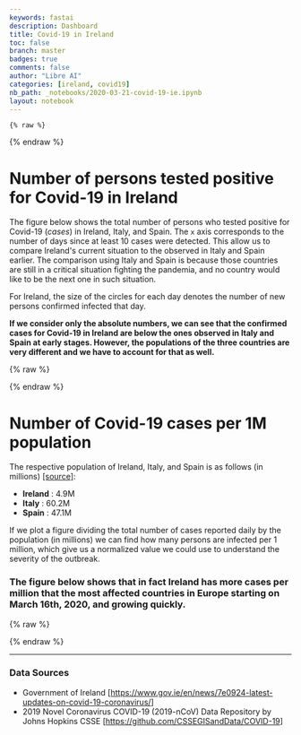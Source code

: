```yaml
---
keywords: fastai
description: Dashboard
title: Covid-19 in Ireland
toc: false
branch: master
badges: true
comments: false
author: "Libre AI"
categories: [ireland, covid19]
nb_path: _notebooks/2020-03-21-covid-19-ie.ipynb
layout: notebook
---
```


<!--
#################################################
### THIS FILE WAS AUTOGENERATED! DO NOT EDIT! ###
#################################################
# file to edit: _notebooks/2020-03-21-covid-19-ie.ipynb
-->

<div class="container" id="notebook-container">
        
    {% raw %}
    
<div class="cell border-box-sizing code_cell rendered">

</div>
    {% endraw %}

<div class="cell border-box-sizing text_cell rendered"><div class="inner_cell">
<div class="text_cell_render border-box-sizing rendered_html">
<h1 id="Number-of-persons-tested-positive-for-Covid-19-in-Ireland">Number of persons tested positive for Covid-19 in Ireland<a class="anchor-link" href="#Number-of-persons-tested-positive-for-Covid-19-in-Ireland"> </a></h1><p>The figure below shows the total number of persons who tested positive for Covid-19 (<em>cases</em>) in Ireland, Italy, and Spain. The <code>x</code> axis corresponds to the number of days since at least 10 cases were detected. This allow us to compare Ireland's current situation to the observed in Italy and Spain earlier. The comparison using Italy and Spain is because those countries are still in a critical situation fighting the pandemia, and no country would like to be the next one in such situation.</p>
<p>For Ireland, the size of the circles for each day denotes the number of new persons confirmed infected that day.</p>
<p><strong>If we consider only the absolute numbers, we can see that the confirmed cases for Covid-19 in Ireland are below the ones observed in Italy and Spain at early stages. However, the populations of the three countries are very different and we have to account for that as well.</strong></p>

</div>
</div>
</div>
    {% raw %}
    
<div class="cell border-box-sizing code_cell rendered">

<div class="output_wrapper">
<div class="output">

<div class="output_area">


<div class="output_html rendered_html output_subarea output_execute_result">

<div id="altair-viz-5943cfffd7c140a2bc62b72ab9834e74"></div>
<script type="text/javascript">
  (function(spec, embedOpt){
    const outputDiv = document.getElementById("altair-viz-5943cfffd7c140a2bc62b72ab9834e74");
    const paths = {
      "vega": "https://cdn.jsdelivr.net/npm//vega@5?noext",
      "vega-lib": "https://cdn.jsdelivr.net/npm//vega-lib?noext",
      "vega-lite": "https://cdn.jsdelivr.net/npm//vega-lite@4.0.2?noext",
      "vega-embed": "https://cdn.jsdelivr.net/npm//vega-embed@6?noext",
    };

    function loadScript(lib) {
      return new Promise(function(resolve, reject) {
        var s = document.createElement('script');
        s.src = paths[lib];
        s.async = true;
        s.onload = () => resolve(paths[lib]);
        s.onerror = () => reject(`Error loading script: ${paths[lib]}`);
        document.getElementsByTagName("head")[0].appendChild(s);
      });
    }

    function showError(err) {
      outputDiv.innerHTML = `<div class="error" style="color:red;">${err}</div>`;
      throw err;
    }

    function displayChart(vegaEmbed) {
      vegaEmbed(outputDiv, spec, embedOpt)
        .catch(err => showError(`Javascript Error: ${err.message}<br>This usually means there's a typo in your chart specification. See the javascript console for the full traceback.`));
    }

    if(typeof define === "function" && define.amd) {
      requirejs.config({paths});
      require(["vega-embed"], displayChart, err => showError(`Error loading script: ${err.message}`));
    } else if (typeof vegaEmbed === "function") {
      displayChart(vegaEmbed);
    } else {
      loadScript("vega")
        .then(() => loadScript("vega-lite"))
        .then(() => loadScript("vega-embed"))
        .catch(showError)
        .then(() => displayChart(vegaEmbed));
    }
  })({"config": {"view": {"continuousWidth": 400, "continuousHeight": 300}}, "layer": [{"data": {"name": "data-2987e1d9a2fd59c460ab6478846970fd"}, "mark": {"type": "line", "color": "blue", "opacity": 0.5, "point": true, "strokeDash": [4, 4], "strokeWidth": 3}, "encoding": {"color": {"type": "nominal", "field": "country", "scale": {"domain": ["Italy"], "range": ["blue"]}, "title": "Country"}, "tooltip": [{"type": "nominal", "field": "country"}, {"type": "temporal", "field": "date"}, {"type": "quantitative", "field": "confirmed_cases"}, {"type": "quantitative", "field": "new_cases"}, {"type": "quantitative", "field": "deaths"}], "x": {"type": "quantitative", "field": "days_since_10_cases"}, "y": {"type": "quantitative", "field": "confirmed_cases", "scale": {"type": "sqrt"}}}}, {"data": {"name": "data-1e47dafa713025491d85caa9f6a43809"}, "mark": {"type": "line", "color": "red", "opacity": 0.5, "point": true, "strokeDash": [4, 4], "strokeWidth": 3}, "encoding": {"color": {"type": "nominal", "field": "country", "scale": {"domain": ["Spain"], "range": ["red"]}, "title": ""}, "tooltip": [{"type": "nominal", "field": "country"}, {"type": "temporal", "field": "date"}, {"type": "quantitative", "field": "confirmed_cases"}, {"type": "quantitative", "field": "new_cases"}, {"type": "quantitative", "field": "deaths"}], "x": {"type": "quantitative", "field": "days_since_10_cases"}, "y": {"type": "quantitative", "field": "confirmed_cases", "scale": {"type": "sqrt"}}}}, {"data": {"name": "data-ed50ffc5c4b78ec5191e852842180de0"}, "mark": {"type": "circle", "color": "green", "opacity": 0.7}, "encoding": {"size": {"type": "quantitative", "field": "new_cases", "title": "Number of new cases in Ireland"}, "tooltip": [{"type": "nominal", "field": "country"}, {"type": "temporal", "field": "date"}, {"type": "quantitative", "field": "confirmed_cases"}, {"type": "quantitative", "field": "new_cases"}, {"type": "quantitative", "field": "deaths"}], "x": {"type": "quantitative", "field": "days_since_10_cases"}, "y": {"type": "quantitative", "field": "confirmed_cases", "scale": {"type": "sqrt"}}}}], "height": 600, "resolve": {"scale": {"color": "independent", "shape": "independent"}}, "width": 800, "$schema": "https://vega.github.io/schema/vega-lite/v4.0.2.json", "datasets": {"data-2987e1d9a2fd59c460ab6478846970fd": [{"country": "Italy", "date": "2020-01-22", "days_since_10_cases": 0, "confirmed_cases": 0, "confirmed_cases_per_million": 0.0, "new_cases": 0, "deaths": 0}, {"country": "Italy", "date": "2020-01-23", "days_since_10_cases": 0, "confirmed_cases": 0, "confirmed_cases_per_million": 0.0, "new_cases": 0, "deaths": 0}, {"country": "Italy", "date": "2020-01-24", "days_since_10_cases": 0, "confirmed_cases": 0, "confirmed_cases_per_million": 0.0, "new_cases": 0, "deaths": 0}, {"country": "Italy", "date": "2020-01-25", "days_since_10_cases": 0, "confirmed_cases": 0, "confirmed_cases_per_million": 0.0, "new_cases": 0, "deaths": 0}, {"country": "Italy", "date": "2020-01-26", "days_since_10_cases": 0, "confirmed_cases": 0, "confirmed_cases_per_million": 0.0, "new_cases": 0, "deaths": 0}, {"country": "Italy", "date": "2020-01-27", "days_since_10_cases": 0, "confirmed_cases": 0, "confirmed_cases_per_million": 0.0, "new_cases": 0, "deaths": 0}, {"country": "Italy", "date": "2020-01-28", "days_since_10_cases": 0, "confirmed_cases": 0, "confirmed_cases_per_million": 0.0, "new_cases": 0, "deaths": 0}, {"country": "Italy", "date": "2020-01-29", "days_since_10_cases": 0, "confirmed_cases": 0, "confirmed_cases_per_million": 0.0, "new_cases": 0, "deaths": 0}, {"country": "Italy", "date": "2020-01-30", "days_since_10_cases": 0, "confirmed_cases": 0, "confirmed_cases_per_million": 0.0, "new_cases": 0, "deaths": 0}, {"country": "Italy", "date": "2020-01-31", "days_since_10_cases": 0, "confirmed_cases": 2, "confirmed_cases_per_million": 0.0, "new_cases": 2, "deaths": 0}, {"country": "Italy", "date": "2020-02-01", "days_since_10_cases": 0, "confirmed_cases": 2, "confirmed_cases_per_million": 0.0, "new_cases": 0, "deaths": 0}, {"country": "Italy", "date": "2020-02-02", "days_since_10_cases": 0, "confirmed_cases": 2, "confirmed_cases_per_million": 0.0, "new_cases": 0, "deaths": 0}, {"country": "Italy", "date": "2020-02-03", "days_since_10_cases": 0, "confirmed_cases": 2, "confirmed_cases_per_million": 0.0, "new_cases": 0, "deaths": 0}, {"country": "Italy", "date": "2020-02-04", "days_since_10_cases": 0, "confirmed_cases": 2, "confirmed_cases_per_million": 0.0, "new_cases": 0, "deaths": 0}, {"country": "Italy", "date": "2020-02-05", "days_since_10_cases": 0, "confirmed_cases": 2, "confirmed_cases_per_million": 0.0, "new_cases": 0, "deaths": 0}, {"country": "Italy", "date": "2020-02-06", "days_since_10_cases": 0, "confirmed_cases": 2, "confirmed_cases_per_million": 0.0, "new_cases": 0, "deaths": 0}, {"country": "Italy", "date": "2020-02-07", "days_since_10_cases": 0, "confirmed_cases": 3, "confirmed_cases_per_million": 0.0, "new_cases": 1, "deaths": 0}, {"country": "Italy", "date": "2020-02-08", "days_since_10_cases": 0, "confirmed_cases": 3, "confirmed_cases_per_million": 0.0, "new_cases": 0, "deaths": 0}, {"country": "Italy", "date": "2020-02-09", "days_since_10_cases": 0, "confirmed_cases": 3, "confirmed_cases_per_million": 0.0, "new_cases": 0, "deaths": 0}, {"country": "Italy", "date": "2020-02-10", "days_since_10_cases": 0, "confirmed_cases": 3, "confirmed_cases_per_million": 0.0, "new_cases": 0, "deaths": 0}, {"country": "Italy", "date": "2020-02-11", "days_since_10_cases": 0, "confirmed_cases": 3, "confirmed_cases_per_million": 0.0, "new_cases": 0, "deaths": 0}, {"country": "Italy", "date": "2020-02-12", "days_since_10_cases": 0, "confirmed_cases": 3, "confirmed_cases_per_million": 0.0, "new_cases": 0, "deaths": 0}, {"country": "Italy", "date": "2020-02-13", "days_since_10_cases": 0, "confirmed_cases": 3, "confirmed_cases_per_million": 0.0, "new_cases": 0, "deaths": 0}, {"country": "Italy", "date": "2020-02-14", "days_since_10_cases": 0, "confirmed_cases": 3, "confirmed_cases_per_million": 0.0, "new_cases": 0, "deaths": 0}, {"country": "Italy", "date": "2020-02-15", "days_since_10_cases": 0, "confirmed_cases": 3, "confirmed_cases_per_million": 0.0, "new_cases": 0, "deaths": 0}, {"country": "Italy", "date": "2020-02-16", "days_since_10_cases": 0, "confirmed_cases": 3, "confirmed_cases_per_million": 0.0, "new_cases": 0, "deaths": 0}, {"country": "Italy", "date": "2020-02-17", "days_since_10_cases": 0, "confirmed_cases": 3, "confirmed_cases_per_million": 0.0, "new_cases": 0, "deaths": 0}, {"country": "Italy", "date": "2020-02-18", "days_since_10_cases": 0, "confirmed_cases": 3, "confirmed_cases_per_million": 0.0, "new_cases": 0, "deaths": 0}, {"country": "Italy", "date": "2020-02-19", "days_since_10_cases": 0, "confirmed_cases": 3, "confirmed_cases_per_million": 0.0, "new_cases": 0, "deaths": 0}, {"country": "Italy", "date": "2020-02-20", "days_since_10_cases": 0, "confirmed_cases": 3, "confirmed_cases_per_million": 0.0, "new_cases": 0, "deaths": 0}, {"country": "Italy", "date": "2020-02-21", "days_since_10_cases": 1, "confirmed_cases": 20, "confirmed_cases_per_million": 0.0, "new_cases": 17, "deaths": 1}, {"country": "Italy", "date": "2020-02-22", "days_since_10_cases": 2, "confirmed_cases": 62, "confirmed_cases_per_million": 1.0, "new_cases": 42, "deaths": 2}, {"country": "Italy", "date": "2020-02-23", "days_since_10_cases": 3, "confirmed_cases": 155, "confirmed_cases_per_million": 3.0, "new_cases": 93, "deaths": 3}, {"country": "Italy", "date": "2020-02-24", "days_since_10_cases": 4, "confirmed_cases": 229, "confirmed_cases_per_million": 4.0, "new_cases": 74, "deaths": 7}, {"country": "Italy", "date": "2020-02-25", "days_since_10_cases": 5, "confirmed_cases": 322, "confirmed_cases_per_million": 5.0, "new_cases": 93, "deaths": 10}, {"country": "Italy", "date": "2020-02-26", "days_since_10_cases": 6, "confirmed_cases": 453, "confirmed_cases_per_million": 8.0, "new_cases": 131, "deaths": 12}, {"country": "Italy", "date": "2020-02-27", "days_since_10_cases": 7, "confirmed_cases": 655, "confirmed_cases_per_million": 11.0, "new_cases": 202, "deaths": 17}, {"country": "Italy", "date": "2020-02-28", "days_since_10_cases": 8, "confirmed_cases": 888, "confirmed_cases_per_million": 15.0, "new_cases": 233, "deaths": 21}, {"country": "Italy", "date": "2020-02-29", "days_since_10_cases": 9, "confirmed_cases": 1128, "confirmed_cases_per_million": 19.0, "new_cases": 240, "deaths": 29}, {"country": "Italy", "date": "2020-03-01", "days_since_10_cases": 10, "confirmed_cases": 1694, "confirmed_cases_per_million": 28.0, "new_cases": 566, "deaths": 34}, {"country": "Italy", "date": "2020-03-02", "days_since_10_cases": 11, "confirmed_cases": 2036, "confirmed_cases_per_million": 34.0, "new_cases": 342, "deaths": 52}, {"country": "Italy", "date": "2020-03-03", "days_since_10_cases": 12, "confirmed_cases": 2502, "confirmed_cases_per_million": 42.0, "new_cases": 466, "deaths": 79}, {"country": "Italy", "date": "2020-03-04", "days_since_10_cases": 13, "confirmed_cases": 3089, "confirmed_cases_per_million": 51.0, "new_cases": 587, "deaths": 107}, {"country": "Italy", "date": "2020-03-05", "days_since_10_cases": 14, "confirmed_cases": 3858, "confirmed_cases_per_million": 64.0, "new_cases": 769, "deaths": 148}, {"country": "Italy", "date": "2020-03-06", "days_since_10_cases": 15, "confirmed_cases": 4636, "confirmed_cases_per_million": 77.0, "new_cases": 778, "deaths": 197}, {"country": "Italy", "date": "2020-03-07", "days_since_10_cases": 16, "confirmed_cases": 5883, "confirmed_cases_per_million": 98.0, "new_cases": 1247, "deaths": 233}, {"country": "Italy", "date": "2020-03-08", "days_since_10_cases": 17, "confirmed_cases": 7375, "confirmed_cases_per_million": 123.0, "new_cases": 1492, "deaths": 366}, {"country": "Italy", "date": "2020-03-09", "days_since_10_cases": 18, "confirmed_cases": 9172, "confirmed_cases_per_million": 152.0, "new_cases": 1797, "deaths": 463}, {"country": "Italy", "date": "2020-03-10", "days_since_10_cases": 19, "confirmed_cases": 10149, "confirmed_cases_per_million": 169.0, "new_cases": 977, "deaths": 631}, {"country": "Italy", "date": "2020-03-11", "days_since_10_cases": 20, "confirmed_cases": 12462, "confirmed_cases_per_million": 207.0, "new_cases": 2313, "deaths": 827}, {"country": "Italy", "date": "2020-03-12", "days_since_10_cases": 21, "confirmed_cases": 12462, "confirmed_cases_per_million": 207.0, "new_cases": 0, "deaths": 827}, {"country": "Italy", "date": "2020-03-13", "days_since_10_cases": 22, "confirmed_cases": 17660, "confirmed_cases_per_million": 293.0, "new_cases": 5198, "deaths": 1266}, {"country": "Italy", "date": "2020-03-14", "days_since_10_cases": 23, "confirmed_cases": 21157, "confirmed_cases_per_million": 351.0, "new_cases": 3497, "deaths": 1441}, {"country": "Italy", "date": "2020-03-15", "days_since_10_cases": 24, "confirmed_cases": 24747, "confirmed_cases_per_million": 411.0, "new_cases": 3590, "deaths": 1809}, {"country": "Italy", "date": "2020-03-16", "days_since_10_cases": 25, "confirmed_cases": 27980, "confirmed_cases_per_million": 465.0, "new_cases": 3233, "deaths": 2158}, {"country": "Italy", "date": "2020-03-17", "days_since_10_cases": 26, "confirmed_cases": 31506, "confirmed_cases_per_million": 523.0, "new_cases": 3526, "deaths": 2503}, {"country": "Italy", "date": "2020-03-18", "days_since_10_cases": 27, "confirmed_cases": 35713, "confirmed_cases_per_million": 593.0, "new_cases": 4207, "deaths": 2978}, {"country": "Italy", "date": "2020-03-19", "days_since_10_cases": 28, "confirmed_cases": 41035, "confirmed_cases_per_million": 682.0, "new_cases": 5322, "deaths": 3405}, {"country": "Italy", "date": "2020-03-20", "days_since_10_cases": 29, "confirmed_cases": 47021, "confirmed_cases_per_million": 781.0, "new_cases": 5986, "deaths": 4032}, {"country": "Italy", "date": "2020-03-21", "days_since_10_cases": 30, "confirmed_cases": 53578, "confirmed_cases_per_million": 890.0, "new_cases": 6557, "deaths": 4825}], "data-1e47dafa713025491d85caa9f6a43809": [{"country": "Spain", "date": "2020-01-22", "days_since_10_cases": 0, "confirmed_cases": 0, "confirmed_cases_per_million": 0.0, "new_cases": 0, "deaths": 0}, {"country": "Spain", "date": "2020-01-23", "days_since_10_cases": 0, "confirmed_cases": 0, "confirmed_cases_per_million": 0.0, "new_cases": 0, "deaths": 0}, {"country": "Spain", "date": "2020-01-24", "days_since_10_cases": 0, "confirmed_cases": 0, "confirmed_cases_per_million": 0.0, "new_cases": 0, "deaths": 0}, {"country": "Spain", "date": "2020-01-25", "days_since_10_cases": 0, "confirmed_cases": 0, "confirmed_cases_per_million": 0.0, "new_cases": 0, "deaths": 0}, {"country": "Spain", "date": "2020-01-26", "days_since_10_cases": 0, "confirmed_cases": 0, "confirmed_cases_per_million": 0.0, "new_cases": 0, "deaths": 0}, {"country": "Spain", "date": "2020-01-27", "days_since_10_cases": 0, "confirmed_cases": 0, "confirmed_cases_per_million": 0.0, "new_cases": 0, "deaths": 0}, {"country": "Spain", "date": "2020-01-28", "days_since_10_cases": 0, "confirmed_cases": 0, "confirmed_cases_per_million": 0.0, "new_cases": 0, "deaths": 0}, {"country": "Spain", "date": "2020-01-29", "days_since_10_cases": 0, "confirmed_cases": 0, "confirmed_cases_per_million": 0.0, "new_cases": 0, "deaths": 0}, {"country": "Spain", "date": "2020-01-30", "days_since_10_cases": 0, "confirmed_cases": 0, "confirmed_cases_per_million": 0.0, "new_cases": 0, "deaths": 0}, {"country": "Spain", "date": "2020-01-31", "days_since_10_cases": 0, "confirmed_cases": 0, "confirmed_cases_per_million": 0.0, "new_cases": 0, "deaths": 0}, {"country": "Spain", "date": "2020-02-01", "days_since_10_cases": 0, "confirmed_cases": 1, "confirmed_cases_per_million": 0.0, "new_cases": 1, "deaths": 0}, {"country": "Spain", "date": "2020-02-02", "days_since_10_cases": 0, "confirmed_cases": 1, "confirmed_cases_per_million": 0.0, "new_cases": 0, "deaths": 0}, {"country": "Spain", "date": "2020-02-03", "days_since_10_cases": 0, "confirmed_cases": 1, "confirmed_cases_per_million": 0.0, "new_cases": 0, "deaths": 0}, {"country": "Spain", "date": "2020-02-04", "days_since_10_cases": 0, "confirmed_cases": 1, "confirmed_cases_per_million": 0.0, "new_cases": 0, "deaths": 0}, {"country": "Spain", "date": "2020-02-05", "days_since_10_cases": 0, "confirmed_cases": 1, "confirmed_cases_per_million": 0.0, "new_cases": 0, "deaths": 0}, {"country": "Spain", "date": "2020-02-06", "days_since_10_cases": 0, "confirmed_cases": 1, "confirmed_cases_per_million": 0.0, "new_cases": 0, "deaths": 0}, {"country": "Spain", "date": "2020-02-07", "days_since_10_cases": 0, "confirmed_cases": 1, "confirmed_cases_per_million": 0.0, "new_cases": 0, "deaths": 0}, {"country": "Spain", "date": "2020-02-08", "days_since_10_cases": 0, "confirmed_cases": 1, "confirmed_cases_per_million": 0.0, "new_cases": 0, "deaths": 0}, {"country": "Spain", "date": "2020-02-09", "days_since_10_cases": 0, "confirmed_cases": 2, "confirmed_cases_per_million": 0.0, "new_cases": 1, "deaths": 0}, {"country": "Spain", "date": "2020-02-10", "days_since_10_cases": 0, "confirmed_cases": 2, "confirmed_cases_per_million": 0.0, "new_cases": 0, "deaths": 0}, {"country": "Spain", "date": "2020-02-11", "days_since_10_cases": 0, "confirmed_cases": 2, "confirmed_cases_per_million": 0.0, "new_cases": 0, "deaths": 0}, {"country": "Spain", "date": "2020-02-12", "days_since_10_cases": 0, "confirmed_cases": 2, "confirmed_cases_per_million": 0.0, "new_cases": 0, "deaths": 0}, {"country": "Spain", "date": "2020-02-13", "days_since_10_cases": 0, "confirmed_cases": 2, "confirmed_cases_per_million": 0.0, "new_cases": 0, "deaths": 0}, {"country": "Spain", "date": "2020-02-14", "days_since_10_cases": 0, "confirmed_cases": 2, "confirmed_cases_per_million": 0.0, "new_cases": 0, "deaths": 0}, {"country": "Spain", "date": "2020-02-15", "days_since_10_cases": 0, "confirmed_cases": 2, "confirmed_cases_per_million": 0.0, "new_cases": 0, "deaths": 0}, {"country": "Spain", "date": "2020-02-16", "days_since_10_cases": 0, "confirmed_cases": 2, "confirmed_cases_per_million": 0.0, "new_cases": 0, "deaths": 0}, {"country": "Spain", "date": "2020-02-17", "days_since_10_cases": 0, "confirmed_cases": 2, "confirmed_cases_per_million": 0.0, "new_cases": 0, "deaths": 0}, {"country": "Spain", "date": "2020-02-18", "days_since_10_cases": 0, "confirmed_cases": 2, "confirmed_cases_per_million": 0.0, "new_cases": 0, "deaths": 0}, {"country": "Spain", "date": "2020-02-19", "days_since_10_cases": 0, "confirmed_cases": 2, "confirmed_cases_per_million": 0.0, "new_cases": 0, "deaths": 0}, {"country": "Spain", "date": "2020-02-20", "days_since_10_cases": 0, "confirmed_cases": 2, "confirmed_cases_per_million": 0.0, "new_cases": 0, "deaths": 0}, {"country": "Spain", "date": "2020-02-21", "days_since_10_cases": 0, "confirmed_cases": 2, "confirmed_cases_per_million": 0.0, "new_cases": 0, "deaths": 0}, {"country": "Spain", "date": "2020-02-22", "days_since_10_cases": 0, "confirmed_cases": 2, "confirmed_cases_per_million": 0.0, "new_cases": 0, "deaths": 0}, {"country": "Spain", "date": "2020-02-23", "days_since_10_cases": 0, "confirmed_cases": 2, "confirmed_cases_per_million": 0.0, "new_cases": 0, "deaths": 0}, {"country": "Spain", "date": "2020-02-24", "days_since_10_cases": 0, "confirmed_cases": 2, "confirmed_cases_per_million": 0.0, "new_cases": 0, "deaths": 0}, {"country": "Spain", "date": "2020-02-25", "days_since_10_cases": 0, "confirmed_cases": 6, "confirmed_cases_per_million": 0.0, "new_cases": 4, "deaths": 0}, {"country": "Spain", "date": "2020-02-26", "days_since_10_cases": 1, "confirmed_cases": 13, "confirmed_cases_per_million": 0.0, "new_cases": 7, "deaths": 0}, {"country": "Spain", "date": "2020-02-27", "days_since_10_cases": 2, "confirmed_cases": 15, "confirmed_cases_per_million": 0.0, "new_cases": 2, "deaths": 0}, {"country": "Spain", "date": "2020-02-28", "days_since_10_cases": 3, "confirmed_cases": 32, "confirmed_cases_per_million": 1.0, "new_cases": 17, "deaths": 0}, {"country": "Spain", "date": "2020-02-29", "days_since_10_cases": 4, "confirmed_cases": 45, "confirmed_cases_per_million": 1.0, "new_cases": 13, "deaths": 0}, {"country": "Spain", "date": "2020-03-01", "days_since_10_cases": 5, "confirmed_cases": 84, "confirmed_cases_per_million": 2.0, "new_cases": 39, "deaths": 0}, {"country": "Spain", "date": "2020-03-02", "days_since_10_cases": 6, "confirmed_cases": 120, "confirmed_cases_per_million": 3.0, "new_cases": 36, "deaths": 0}, {"country": "Spain", "date": "2020-03-03", "days_since_10_cases": 7, "confirmed_cases": 165, "confirmed_cases_per_million": 4.0, "new_cases": 45, "deaths": 1}, {"country": "Spain", "date": "2020-03-04", "days_since_10_cases": 8, "confirmed_cases": 222, "confirmed_cases_per_million": 5.0, "new_cases": 57, "deaths": 2}, {"country": "Spain", "date": "2020-03-05", "days_since_10_cases": 9, "confirmed_cases": 259, "confirmed_cases_per_million": 5.0, "new_cases": 37, "deaths": 3}, {"country": "Spain", "date": "2020-03-06", "days_since_10_cases": 10, "confirmed_cases": 400, "confirmed_cases_per_million": 8.0, "new_cases": 141, "deaths": 5}, {"country": "Spain", "date": "2020-03-07", "days_since_10_cases": 11, "confirmed_cases": 500, "confirmed_cases_per_million": 11.0, "new_cases": 100, "deaths": 10}, {"country": "Spain", "date": "2020-03-08", "days_since_10_cases": 12, "confirmed_cases": 673, "confirmed_cases_per_million": 14.0, "new_cases": 173, "deaths": 17}, {"country": "Spain", "date": "2020-03-09", "days_since_10_cases": 13, "confirmed_cases": 1073, "confirmed_cases_per_million": 23.0, "new_cases": 400, "deaths": 28}, {"country": "Spain", "date": "2020-03-10", "days_since_10_cases": 14, "confirmed_cases": 1695, "confirmed_cases_per_million": 36.0, "new_cases": 622, "deaths": 35}, {"country": "Spain", "date": "2020-03-11", "days_since_10_cases": 15, "confirmed_cases": 2277, "confirmed_cases_per_million": 48.0, "new_cases": 582, "deaths": 54}, {"country": "Spain", "date": "2020-03-12", "days_since_10_cases": 16, "confirmed_cases": 2277, "confirmed_cases_per_million": 48.0, "new_cases": 0, "deaths": 55}, {"country": "Spain", "date": "2020-03-13", "days_since_10_cases": 17, "confirmed_cases": 5232, "confirmed_cases_per_million": 111.0, "new_cases": 2955, "deaths": 133}, {"country": "Spain", "date": "2020-03-14", "days_since_10_cases": 18, "confirmed_cases": 6391, "confirmed_cases_per_million": 136.0, "new_cases": 1159, "deaths": 195}, {"country": "Spain", "date": "2020-03-15", "days_since_10_cases": 19, "confirmed_cases": 7798, "confirmed_cases_per_million": 166.0, "new_cases": 1407, "deaths": 289}, {"country": "Spain", "date": "2020-03-16", "days_since_10_cases": 20, "confirmed_cases": 9942, "confirmed_cases_per_million": 211.0, "new_cases": 2144, "deaths": 342}, {"country": "Spain", "date": "2020-03-17", "days_since_10_cases": 21, "confirmed_cases": 11748, "confirmed_cases_per_million": 249.0, "new_cases": 1806, "deaths": 533}, {"country": "Spain", "date": "2020-03-18", "days_since_10_cases": 22, "confirmed_cases": 13910, "confirmed_cases_per_million": 295.0, "new_cases": 2162, "deaths": 623}, {"country": "Spain", "date": "2020-03-19", "days_since_10_cases": 23, "confirmed_cases": 17963, "confirmed_cases_per_million": 381.0, "new_cases": 4053, "deaths": 830}, {"country": "Spain", "date": "2020-03-20", "days_since_10_cases": 24, "confirmed_cases": 20410, "confirmed_cases_per_million": 433.0, "new_cases": 2447, "deaths": 1043}, {"country": "Spain", "date": "2020-03-21", "days_since_10_cases": 25, "confirmed_cases": 25374, "confirmed_cases_per_million": 539.0, "new_cases": 4964, "deaths": 1375}], "data-ed50ffc5c4b78ec5191e852842180de0": [{"country": "Ireland", "date": "2020-03-01", "days_since_10_cases": 0, "confirmed_cases": 1, "confirmed_cases_per_million": 0.0, "new_cases": 0, "deaths": 0}, {"country": "Ireland", "date": "2020-03-02", "days_since_10_cases": 0, "confirmed_cases": 1, "confirmed_cases_per_million": 0.0, "new_cases": 0, "deaths": 0}, {"country": "Ireland", "date": "2020-03-03", "days_since_10_cases": 0, "confirmed_cases": 2, "confirmed_cases_per_million": 0.0, "new_cases": 1, "deaths": 0}, {"country": "Ireland", "date": "2020-03-04", "days_since_10_cases": 0, "confirmed_cases": 6, "confirmed_cases_per_million": 1.0, "new_cases": 4, "deaths": 0}, {"country": "Ireland", "date": "2020-03-05", "days_since_10_cases": 1, "confirmed_cases": 13, "confirmed_cases_per_million": 3.0, "new_cases": 7, "deaths": 0}, {"country": "Ireland", "date": "2020-03-06", "days_since_10_cases": 2, "confirmed_cases": 18, "confirmed_cases_per_million": 4.0, "new_cases": 5, "deaths": 0}, {"country": "Ireland", "date": "2020-03-07", "days_since_10_cases": 3, "confirmed_cases": 19, "confirmed_cases_per_million": 4.0, "new_cases": 1, "deaths": 0}, {"country": "Ireland", "date": "2020-03-08", "days_since_10_cases": 4, "confirmed_cases": 21, "confirmed_cases_per_million": 4.0, "new_cases": 2, "deaths": 0}, {"country": "Ireland", "date": "2020-03-09", "days_since_10_cases": 5, "confirmed_cases": 24, "confirmed_cases_per_million": 5.0, "new_cases": 3, "deaths": 0}, {"country": "Ireland", "date": "2020-03-10", "days_since_10_cases": 6, "confirmed_cases": 34, "confirmed_cases_per_million": 7.0, "new_cases": 10, "deaths": 0}, {"country": "Ireland", "date": "2020-03-11", "days_since_10_cases": 7, "confirmed_cases": 43, "confirmed_cases_per_million": 9.0, "new_cases": 9, "deaths": 1}, {"country": "Ireland", "date": "2020-03-12", "days_since_10_cases": 8, "confirmed_cases": 70, "confirmed_cases_per_million": 14.0, "new_cases": 27, "deaths": 1}, {"country": "Ireland", "date": "2020-03-13", "days_since_10_cases": 9, "confirmed_cases": 90, "confirmed_cases_per_million": 18.0, "new_cases": 20, "deaths": 1}, {"country": "Ireland", "date": "2020-03-14", "days_since_10_cases": 10, "confirmed_cases": 129, "confirmed_cases_per_million": 26.0, "new_cases": 39, "deaths": 2}, {"country": "Ireland", "date": "2020-03-15", "days_since_10_cases": 11, "confirmed_cases": 169, "confirmed_cases_per_million": 34.0, "new_cases": 40, "deaths": 2}, {"country": "Ireland", "date": "2020-03-16", "days_since_10_cases": 12, "confirmed_cases": 223, "confirmed_cases_per_million": 46.0, "new_cases": 54, "deaths": 2}, {"country": "Ireland", "date": "2020-03-17", "days_since_10_cases": 13, "confirmed_cases": 292, "confirmed_cases_per_million": 60.0, "new_cases": 69, "deaths": 2}, {"country": "Ireland", "date": "2020-03-18", "days_since_10_cases": 14, "confirmed_cases": 366, "confirmed_cases_per_million": 75.0, "new_cases": 74, "deaths": 2}, {"country": "Ireland", "date": "2020-03-19", "days_since_10_cases": 15, "confirmed_cases": 557, "confirmed_cases_per_million": 114.0, "new_cases": 191, "deaths": 3}, {"country": "Ireland", "date": "2020-03-20", "days_since_10_cases": 16, "confirmed_cases": 683, "confirmed_cases_per_million": 139.0, "new_cases": 126, "deaths": 3}, {"country": "Ireland", "date": "2020-03-21", "days_since_10_cases": 17, "confirmed_cases": 785, "confirmed_cases_per_million": 160.0, "new_cases": 102, "deaths": 3}, {"country": "Ireland", "date": "2020-03-22", "days_since_10_cases": 18, "confirmed_cases": 906, "confirmed_cases_per_million": 185.0, "new_cases": 121, "deaths": 4}]}}, {"mode": "vega-lite"});
</script>
</div>

</div>

</div>
</div>

</div>
    {% endraw %}

<div class="cell border-box-sizing text_cell rendered"><div class="inner_cell">
<div class="text_cell_render border-box-sizing rendered_html">
<h1 id="Number-of-Covid-19-cases-per-1M-population">Number of Covid-19 cases per 1M population<a class="anchor-link" href="#Number-of-Covid-19-cases-per-1M-population"> </a></h1><p>The respective population of Ireland, Italy, and Spain is as follows (in millions) <a href="https://en.wikipedia.org/wiki/List_of_countries_and_dependencies_by_population">[source]</a>:</p>
<ul>
<li><strong>Ireland</strong> : 4.9M</li>
<li><strong>Italy</strong> : 60.2M</li>
<li><strong>Spain</strong> : 47.1M</li>
</ul>
<p>If we plot a figure dividing the total number of cases reported daily by the population (in millions) we can find how many persons are infected per 1 million, which give us a normalized value we could use to understand the severity of the outbreak.</p>
<h3 id="The-figure-below-shows-that-in-fact-Ireland-has-more-cases-per-million-that-the-most-affected-countries-in-Europe-starting-on-March-16th,-2020,-and-growing-quickly.">The figure below shows that in fact Ireland has more cases per million that the most affected countries in Europe starting on March 16th, 2020, and growing quickly.<a class="anchor-link" href="#The-figure-below-shows-that-in-fact-Ireland-has-more-cases-per-million-that-the-most-affected-countries-in-Europe-starting-on-March-16th,-2020,-and-growing-quickly."> </a></h3>
</div>
</div>
</div>
    {% raw %}
    
<div class="cell border-box-sizing code_cell rendered">

<div class="output_wrapper">
<div class="output">

<div class="output_area">


<div class="output_html rendered_html output_subarea output_execute_result">

<div id="altair-viz-3a9f6a9acc8d47b38fd5f1a75ff7d780"></div>
<script type="text/javascript">
  (function(spec, embedOpt){
    const outputDiv = document.getElementById("altair-viz-3a9f6a9acc8d47b38fd5f1a75ff7d780");
    const paths = {
      "vega": "https://cdn.jsdelivr.net/npm//vega@5?noext",
      "vega-lib": "https://cdn.jsdelivr.net/npm//vega-lib?noext",
      "vega-lite": "https://cdn.jsdelivr.net/npm//vega-lite@4.0.2?noext",
      "vega-embed": "https://cdn.jsdelivr.net/npm//vega-embed@6?noext",
    };

    function loadScript(lib) {
      return new Promise(function(resolve, reject) {
        var s = document.createElement('script');
        s.src = paths[lib];
        s.async = true;
        s.onload = () => resolve(paths[lib]);
        s.onerror = () => reject(`Error loading script: ${paths[lib]}`);
        document.getElementsByTagName("head")[0].appendChild(s);
      });
    }

    function showError(err) {
      outputDiv.innerHTML = `<div class="error" style="color:red;">${err}</div>`;
      throw err;
    }

    function displayChart(vegaEmbed) {
      vegaEmbed(outputDiv, spec, embedOpt)
        .catch(err => showError(`Javascript Error: ${err.message}<br>This usually means there's a typo in your chart specification. See the javascript console for the full traceback.`));
    }

    if(typeof define === "function" && define.amd) {
      requirejs.config({paths});
      require(["vega-embed"], displayChart, err => showError(`Error loading script: ${err.message}`));
    } else if (typeof vegaEmbed === "function") {
      displayChart(vegaEmbed);
    } else {
      loadScript("vega")
        .then(() => loadScript("vega-lite"))
        .then(() => loadScript("vega-embed"))
        .catch(showError)
        .then(() => displayChart(vegaEmbed));
    }
  })({"config": {"view": {"continuousWidth": 400, "continuousHeight": 300}}, "layer": [{"data": {"name": "data-ed50ffc5c4b78ec5191e852842180de0"}, "mark": {"type": "circle", "color": "green", "opacity": 0.7}, "encoding": {"size": {"type": "quantitative", "field": "new_cases", "title": "Number of new cases in Ireland"}, "tooltip": [{"type": "nominal", "field": "country"}, {"type": "temporal", "field": "date"}, {"type": "quantitative", "field": "confirmed_cases"}, {"type": "quantitative", "field": "confirmed_cases_per_million"}, {"type": "quantitative", "field": "new_cases"}, {"type": "quantitative", "field": "deaths"}], "x": {"type": "quantitative", "field": "days_since_10_cases"}, "y": {"type": "quantitative", "field": "confirmed_cases_per_million", "scale": {"type": "sqrt"}}}}, {"data": {"name": "data-2987e1d9a2fd59c460ab6478846970fd"}, "mark": {"type": "line", "color": "blue", "opacity": 0.5, "point": true, "strokeDash": [4, 4], "strokeWidth": 3}, "encoding": {"color": {"type": "nominal", "field": "country", "scale": {"domain": ["Italy"], "range": ["blue"]}, "title": "Country"}, "tooltip": [{"type": "nominal", "field": "country"}, {"type": "temporal", "field": "date"}, {"type": "quantitative", "field": "confirmed_cases"}, {"type": "quantitative", "field": "confirmed_cases_per_million"}, {"type": "quantitative", "field": "new_cases"}, {"type": "quantitative", "field": "deaths"}], "x": {"type": "quantitative", "field": "days_since_10_cases"}, "y": {"type": "quantitative", "field": "confirmed_cases_per_million", "scale": {"type": "sqrt"}}}}, {"data": {"name": "data-1e47dafa713025491d85caa9f6a43809"}, "mark": {"type": "line", "color": "red", "opacity": 0.5, "point": true, "strokeDash": [4, 4], "strokeWidth": 3}, "encoding": {"color": {"type": "nominal", "field": "country", "scale": {"domain": ["Spain"], "range": ["red"]}, "title": ""}, "tooltip": [{"type": "nominal", "field": "country"}, {"type": "temporal", "field": "date"}, {"type": "quantitative", "field": "confirmed_cases"}, {"type": "quantitative", "field": "confirmed_cases_per_million"}, {"type": "quantitative", "field": "new_cases"}, {"type": "quantitative", "field": "deaths"}], "x": {"type": "quantitative", "field": "days_since_10_cases"}, "y": {"type": "quantitative", "field": "confirmed_cases_per_million", "scale": {"type": "sqrt"}}}}], "height": 600, "resolve": {"scale": {"color": "independent", "shape": "independent"}}, "width": 800, "$schema": "https://vega.github.io/schema/vega-lite/v4.0.2.json", "datasets": {"data-ed50ffc5c4b78ec5191e852842180de0": [{"country": "Ireland", "date": "2020-03-01", "days_since_10_cases": 0, "confirmed_cases": 1, "confirmed_cases_per_million": 0.0, "new_cases": 0, "deaths": 0}, {"country": "Ireland", "date": "2020-03-02", "days_since_10_cases": 0, "confirmed_cases": 1, "confirmed_cases_per_million": 0.0, "new_cases": 0, "deaths": 0}, {"country": "Ireland", "date": "2020-03-03", "days_since_10_cases": 0, "confirmed_cases": 2, "confirmed_cases_per_million": 0.0, "new_cases": 1, "deaths": 0}, {"country": "Ireland", "date": "2020-03-04", "days_since_10_cases": 0, "confirmed_cases": 6, "confirmed_cases_per_million": 1.0, "new_cases": 4, "deaths": 0}, {"country": "Ireland", "date": "2020-03-05", "days_since_10_cases": 1, "confirmed_cases": 13, "confirmed_cases_per_million": 3.0, "new_cases": 7, "deaths": 0}, {"country": "Ireland", "date": "2020-03-06", "days_since_10_cases": 2, "confirmed_cases": 18, "confirmed_cases_per_million": 4.0, "new_cases": 5, "deaths": 0}, {"country": "Ireland", "date": "2020-03-07", "days_since_10_cases": 3, "confirmed_cases": 19, "confirmed_cases_per_million": 4.0, "new_cases": 1, "deaths": 0}, {"country": "Ireland", "date": "2020-03-08", "days_since_10_cases": 4, "confirmed_cases": 21, "confirmed_cases_per_million": 4.0, "new_cases": 2, "deaths": 0}, {"country": "Ireland", "date": "2020-03-09", "days_since_10_cases": 5, "confirmed_cases": 24, "confirmed_cases_per_million": 5.0, "new_cases": 3, "deaths": 0}, {"country": "Ireland", "date": "2020-03-10", "days_since_10_cases": 6, "confirmed_cases": 34, "confirmed_cases_per_million": 7.0, "new_cases": 10, "deaths": 0}, {"country": "Ireland", "date": "2020-03-11", "days_since_10_cases": 7, "confirmed_cases": 43, "confirmed_cases_per_million": 9.0, "new_cases": 9, "deaths": 1}, {"country": "Ireland", "date": "2020-03-12", "days_since_10_cases": 8, "confirmed_cases": 70, "confirmed_cases_per_million": 14.0, "new_cases": 27, "deaths": 1}, {"country": "Ireland", "date": "2020-03-13", "days_since_10_cases": 9, "confirmed_cases": 90, "confirmed_cases_per_million": 18.0, "new_cases": 20, "deaths": 1}, {"country": "Ireland", "date": "2020-03-14", "days_since_10_cases": 10, "confirmed_cases": 129, "confirmed_cases_per_million": 26.0, "new_cases": 39, "deaths": 2}, {"country": "Ireland", "date": "2020-03-15", "days_since_10_cases": 11, "confirmed_cases": 169, "confirmed_cases_per_million": 34.0, "new_cases": 40, "deaths": 2}, {"country": "Ireland", "date": "2020-03-16", "days_since_10_cases": 12, "confirmed_cases": 223, "confirmed_cases_per_million": 46.0, "new_cases": 54, "deaths": 2}, {"country": "Ireland", "date": "2020-03-17", "days_since_10_cases": 13, "confirmed_cases": 292, "confirmed_cases_per_million": 60.0, "new_cases": 69, "deaths": 2}, {"country": "Ireland", "date": "2020-03-18", "days_since_10_cases": 14, "confirmed_cases": 366, "confirmed_cases_per_million": 75.0, "new_cases": 74, "deaths": 2}, {"country": "Ireland", "date": "2020-03-19", "days_since_10_cases": 15, "confirmed_cases": 557, "confirmed_cases_per_million": 114.0, "new_cases": 191, "deaths": 3}, {"country": "Ireland", "date": "2020-03-20", "days_since_10_cases": 16, "confirmed_cases": 683, "confirmed_cases_per_million": 139.0, "new_cases": 126, "deaths": 3}, {"country": "Ireland", "date": "2020-03-21", "days_since_10_cases": 17, "confirmed_cases": 785, "confirmed_cases_per_million": 160.0, "new_cases": 102, "deaths": 3}, {"country": "Ireland", "date": "2020-03-22", "days_since_10_cases": 18, "confirmed_cases": 906, "confirmed_cases_per_million": 185.0, "new_cases": 121, "deaths": 4}], "data-2987e1d9a2fd59c460ab6478846970fd": [{"country": "Italy", "date": "2020-01-22", "days_since_10_cases": 0, "confirmed_cases": 0, "confirmed_cases_per_million": 0.0, "new_cases": 0, "deaths": 0}, {"country": "Italy", "date": "2020-01-23", "days_since_10_cases": 0, "confirmed_cases": 0, "confirmed_cases_per_million": 0.0, "new_cases": 0, "deaths": 0}, {"country": "Italy", "date": "2020-01-24", "days_since_10_cases": 0, "confirmed_cases": 0, "confirmed_cases_per_million": 0.0, "new_cases": 0, "deaths": 0}, {"country": "Italy", "date": "2020-01-25", "days_since_10_cases": 0, "confirmed_cases": 0, "confirmed_cases_per_million": 0.0, "new_cases": 0, "deaths": 0}, {"country": "Italy", "date": "2020-01-26", "days_since_10_cases": 0, "confirmed_cases": 0, "confirmed_cases_per_million": 0.0, "new_cases": 0, "deaths": 0}, {"country": "Italy", "date": "2020-01-27", "days_since_10_cases": 0, "confirmed_cases": 0, "confirmed_cases_per_million": 0.0, "new_cases": 0, "deaths": 0}, {"country": "Italy", "date": "2020-01-28", "days_since_10_cases": 0, "confirmed_cases": 0, "confirmed_cases_per_million": 0.0, "new_cases": 0, "deaths": 0}, {"country": "Italy", "date": "2020-01-29", "days_since_10_cases": 0, "confirmed_cases": 0, "confirmed_cases_per_million": 0.0, "new_cases": 0, "deaths": 0}, {"country": "Italy", "date": "2020-01-30", "days_since_10_cases": 0, "confirmed_cases": 0, "confirmed_cases_per_million": 0.0, "new_cases": 0, "deaths": 0}, {"country": "Italy", "date": "2020-01-31", "days_since_10_cases": 0, "confirmed_cases": 2, "confirmed_cases_per_million": 0.0, "new_cases": 2, "deaths": 0}, {"country": "Italy", "date": "2020-02-01", "days_since_10_cases": 0, "confirmed_cases": 2, "confirmed_cases_per_million": 0.0, "new_cases": 0, "deaths": 0}, {"country": "Italy", "date": "2020-02-02", "days_since_10_cases": 0, "confirmed_cases": 2, "confirmed_cases_per_million": 0.0, "new_cases": 0, "deaths": 0}, {"country": "Italy", "date": "2020-02-03", "days_since_10_cases": 0, "confirmed_cases": 2, "confirmed_cases_per_million": 0.0, "new_cases": 0, "deaths": 0}, {"country": "Italy", "date": "2020-02-04", "days_since_10_cases": 0, "confirmed_cases": 2, "confirmed_cases_per_million": 0.0, "new_cases": 0, "deaths": 0}, {"country": "Italy", "date": "2020-02-05", "days_since_10_cases": 0, "confirmed_cases": 2, "confirmed_cases_per_million": 0.0, "new_cases": 0, "deaths": 0}, {"country": "Italy", "date": "2020-02-06", "days_since_10_cases": 0, "confirmed_cases": 2, "confirmed_cases_per_million": 0.0, "new_cases": 0, "deaths": 0}, {"country": "Italy", "date": "2020-02-07", "days_since_10_cases": 0, "confirmed_cases": 3, "confirmed_cases_per_million": 0.0, "new_cases": 1, "deaths": 0}, {"country": "Italy", "date": "2020-02-08", "days_since_10_cases": 0, "confirmed_cases": 3, "confirmed_cases_per_million": 0.0, "new_cases": 0, "deaths": 0}, {"country": "Italy", "date": "2020-02-09", "days_since_10_cases": 0, "confirmed_cases": 3, "confirmed_cases_per_million": 0.0, "new_cases": 0, "deaths": 0}, {"country": "Italy", "date": "2020-02-10", "days_since_10_cases": 0, "confirmed_cases": 3, "confirmed_cases_per_million": 0.0, "new_cases": 0, "deaths": 0}, {"country": "Italy", "date": "2020-02-11", "days_since_10_cases": 0, "confirmed_cases": 3, "confirmed_cases_per_million": 0.0, "new_cases": 0, "deaths": 0}, {"country": "Italy", "date": "2020-02-12", "days_since_10_cases": 0, "confirmed_cases": 3, "confirmed_cases_per_million": 0.0, "new_cases": 0, "deaths": 0}, {"country": "Italy", "date": "2020-02-13", "days_since_10_cases": 0, "confirmed_cases": 3, "confirmed_cases_per_million": 0.0, "new_cases": 0, "deaths": 0}, {"country": "Italy", "date": "2020-02-14", "days_since_10_cases": 0, "confirmed_cases": 3, "confirmed_cases_per_million": 0.0, "new_cases": 0, "deaths": 0}, {"country": "Italy", "date": "2020-02-15", "days_since_10_cases": 0, "confirmed_cases": 3, "confirmed_cases_per_million": 0.0, "new_cases": 0, "deaths": 0}, {"country": "Italy", "date": "2020-02-16", "days_since_10_cases": 0, "confirmed_cases": 3, "confirmed_cases_per_million": 0.0, "new_cases": 0, "deaths": 0}, {"country": "Italy", "date": "2020-02-17", "days_since_10_cases": 0, "confirmed_cases": 3, "confirmed_cases_per_million": 0.0, "new_cases": 0, "deaths": 0}, {"country": "Italy", "date": "2020-02-18", "days_since_10_cases": 0, "confirmed_cases": 3, "confirmed_cases_per_million": 0.0, "new_cases": 0, "deaths": 0}, {"country": "Italy", "date": "2020-02-19", "days_since_10_cases": 0, "confirmed_cases": 3, "confirmed_cases_per_million": 0.0, "new_cases": 0, "deaths": 0}, {"country": "Italy", "date": "2020-02-20", "days_since_10_cases": 0, "confirmed_cases": 3, "confirmed_cases_per_million": 0.0, "new_cases": 0, "deaths": 0}, {"country": "Italy", "date": "2020-02-21", "days_since_10_cases": 1, "confirmed_cases": 20, "confirmed_cases_per_million": 0.0, "new_cases": 17, "deaths": 1}, {"country": "Italy", "date": "2020-02-22", "days_since_10_cases": 2, "confirmed_cases": 62, "confirmed_cases_per_million": 1.0, "new_cases": 42, "deaths": 2}, {"country": "Italy", "date": "2020-02-23", "days_since_10_cases": 3, "confirmed_cases": 155, "confirmed_cases_per_million": 3.0, "new_cases": 93, "deaths": 3}, {"country": "Italy", "date": "2020-02-24", "days_since_10_cases": 4, "confirmed_cases": 229, "confirmed_cases_per_million": 4.0, "new_cases": 74, "deaths": 7}, {"country": "Italy", "date": "2020-02-25", "days_since_10_cases": 5, "confirmed_cases": 322, "confirmed_cases_per_million": 5.0, "new_cases": 93, "deaths": 10}, {"country": "Italy", "date": "2020-02-26", "days_since_10_cases": 6, "confirmed_cases": 453, "confirmed_cases_per_million": 8.0, "new_cases": 131, "deaths": 12}, {"country": "Italy", "date": "2020-02-27", "days_since_10_cases": 7, "confirmed_cases": 655, "confirmed_cases_per_million": 11.0, "new_cases": 202, "deaths": 17}, {"country": "Italy", "date": "2020-02-28", "days_since_10_cases": 8, "confirmed_cases": 888, "confirmed_cases_per_million": 15.0, "new_cases": 233, "deaths": 21}, {"country": "Italy", "date": "2020-02-29", "days_since_10_cases": 9, "confirmed_cases": 1128, "confirmed_cases_per_million": 19.0, "new_cases": 240, "deaths": 29}, {"country": "Italy", "date": "2020-03-01", "days_since_10_cases": 10, "confirmed_cases": 1694, "confirmed_cases_per_million": 28.0, "new_cases": 566, "deaths": 34}, {"country": "Italy", "date": "2020-03-02", "days_since_10_cases": 11, "confirmed_cases": 2036, "confirmed_cases_per_million": 34.0, "new_cases": 342, "deaths": 52}, {"country": "Italy", "date": "2020-03-03", "days_since_10_cases": 12, "confirmed_cases": 2502, "confirmed_cases_per_million": 42.0, "new_cases": 466, "deaths": 79}, {"country": "Italy", "date": "2020-03-04", "days_since_10_cases": 13, "confirmed_cases": 3089, "confirmed_cases_per_million": 51.0, "new_cases": 587, "deaths": 107}, {"country": "Italy", "date": "2020-03-05", "days_since_10_cases": 14, "confirmed_cases": 3858, "confirmed_cases_per_million": 64.0, "new_cases": 769, "deaths": 148}, {"country": "Italy", "date": "2020-03-06", "days_since_10_cases": 15, "confirmed_cases": 4636, "confirmed_cases_per_million": 77.0, "new_cases": 778, "deaths": 197}, {"country": "Italy", "date": "2020-03-07", "days_since_10_cases": 16, "confirmed_cases": 5883, "confirmed_cases_per_million": 98.0, "new_cases": 1247, "deaths": 233}, {"country": "Italy", "date": "2020-03-08", "days_since_10_cases": 17, "confirmed_cases": 7375, "confirmed_cases_per_million": 123.0, "new_cases": 1492, "deaths": 366}, {"country": "Italy", "date": "2020-03-09", "days_since_10_cases": 18, "confirmed_cases": 9172, "confirmed_cases_per_million": 152.0, "new_cases": 1797, "deaths": 463}, {"country": "Italy", "date": "2020-03-10", "days_since_10_cases": 19, "confirmed_cases": 10149, "confirmed_cases_per_million": 169.0, "new_cases": 977, "deaths": 631}, {"country": "Italy", "date": "2020-03-11", "days_since_10_cases": 20, "confirmed_cases": 12462, "confirmed_cases_per_million": 207.0, "new_cases": 2313, "deaths": 827}, {"country": "Italy", "date": "2020-03-12", "days_since_10_cases": 21, "confirmed_cases": 12462, "confirmed_cases_per_million": 207.0, "new_cases": 0, "deaths": 827}, {"country": "Italy", "date": "2020-03-13", "days_since_10_cases": 22, "confirmed_cases": 17660, "confirmed_cases_per_million": 293.0, "new_cases": 5198, "deaths": 1266}, {"country": "Italy", "date": "2020-03-14", "days_since_10_cases": 23, "confirmed_cases": 21157, "confirmed_cases_per_million": 351.0, "new_cases": 3497, "deaths": 1441}, {"country": "Italy", "date": "2020-03-15", "days_since_10_cases": 24, "confirmed_cases": 24747, "confirmed_cases_per_million": 411.0, "new_cases": 3590, "deaths": 1809}, {"country": "Italy", "date": "2020-03-16", "days_since_10_cases": 25, "confirmed_cases": 27980, "confirmed_cases_per_million": 465.0, "new_cases": 3233, "deaths": 2158}, {"country": "Italy", "date": "2020-03-17", "days_since_10_cases": 26, "confirmed_cases": 31506, "confirmed_cases_per_million": 523.0, "new_cases": 3526, "deaths": 2503}, {"country": "Italy", "date": "2020-03-18", "days_since_10_cases": 27, "confirmed_cases": 35713, "confirmed_cases_per_million": 593.0, "new_cases": 4207, "deaths": 2978}, {"country": "Italy", "date": "2020-03-19", "days_since_10_cases": 28, "confirmed_cases": 41035, "confirmed_cases_per_million": 682.0, "new_cases": 5322, "deaths": 3405}, {"country": "Italy", "date": "2020-03-20", "days_since_10_cases": 29, "confirmed_cases": 47021, "confirmed_cases_per_million": 781.0, "new_cases": 5986, "deaths": 4032}, {"country": "Italy", "date": "2020-03-21", "days_since_10_cases": 30, "confirmed_cases": 53578, "confirmed_cases_per_million": 890.0, "new_cases": 6557, "deaths": 4825}], "data-1e47dafa713025491d85caa9f6a43809": [{"country": "Spain", "date": "2020-01-22", "days_since_10_cases": 0, "confirmed_cases": 0, "confirmed_cases_per_million": 0.0, "new_cases": 0, "deaths": 0}, {"country": "Spain", "date": "2020-01-23", "days_since_10_cases": 0, "confirmed_cases": 0, "confirmed_cases_per_million": 0.0, "new_cases": 0, "deaths": 0}, {"country": "Spain", "date": "2020-01-24", "days_since_10_cases": 0, "confirmed_cases": 0, "confirmed_cases_per_million": 0.0, "new_cases": 0, "deaths": 0}, {"country": "Spain", "date": "2020-01-25", "days_since_10_cases": 0, "confirmed_cases": 0, "confirmed_cases_per_million": 0.0, "new_cases": 0, "deaths": 0}, {"country": "Spain", "date": "2020-01-26", "days_since_10_cases": 0, "confirmed_cases": 0, "confirmed_cases_per_million": 0.0, "new_cases": 0, "deaths": 0}, {"country": "Spain", "date": "2020-01-27", "days_since_10_cases": 0, "confirmed_cases": 0, "confirmed_cases_per_million": 0.0, "new_cases": 0, "deaths": 0}, {"country": "Spain", "date": "2020-01-28", "days_since_10_cases": 0, "confirmed_cases": 0, "confirmed_cases_per_million": 0.0, "new_cases": 0, "deaths": 0}, {"country": "Spain", "date": "2020-01-29", "days_since_10_cases": 0, "confirmed_cases": 0, "confirmed_cases_per_million": 0.0, "new_cases": 0, "deaths": 0}, {"country": "Spain", "date": "2020-01-30", "days_since_10_cases": 0, "confirmed_cases": 0, "confirmed_cases_per_million": 0.0, "new_cases": 0, "deaths": 0}, {"country": "Spain", "date": "2020-01-31", "days_since_10_cases": 0, "confirmed_cases": 0, "confirmed_cases_per_million": 0.0, "new_cases": 0, "deaths": 0}, {"country": "Spain", "date": "2020-02-01", "days_since_10_cases": 0, "confirmed_cases": 1, "confirmed_cases_per_million": 0.0, "new_cases": 1, "deaths": 0}, {"country": "Spain", "date": "2020-02-02", "days_since_10_cases": 0, "confirmed_cases": 1, "confirmed_cases_per_million": 0.0, "new_cases": 0, "deaths": 0}, {"country": "Spain", "date": "2020-02-03", "days_since_10_cases": 0, "confirmed_cases": 1, "confirmed_cases_per_million": 0.0, "new_cases": 0, "deaths": 0}, {"country": "Spain", "date": "2020-02-04", "days_since_10_cases": 0, "confirmed_cases": 1, "confirmed_cases_per_million": 0.0, "new_cases": 0, "deaths": 0}, {"country": "Spain", "date": "2020-02-05", "days_since_10_cases": 0, "confirmed_cases": 1, "confirmed_cases_per_million": 0.0, "new_cases": 0, "deaths": 0}, {"country": "Spain", "date": "2020-02-06", "days_since_10_cases": 0, "confirmed_cases": 1, "confirmed_cases_per_million": 0.0, "new_cases": 0, "deaths": 0}, {"country": "Spain", "date": "2020-02-07", "days_since_10_cases": 0, "confirmed_cases": 1, "confirmed_cases_per_million": 0.0, "new_cases": 0, "deaths": 0}, {"country": "Spain", "date": "2020-02-08", "days_since_10_cases": 0, "confirmed_cases": 1, "confirmed_cases_per_million": 0.0, "new_cases": 0, "deaths": 0}, {"country": "Spain", "date": "2020-02-09", "days_since_10_cases": 0, "confirmed_cases": 2, "confirmed_cases_per_million": 0.0, "new_cases": 1, "deaths": 0}, {"country": "Spain", "date": "2020-02-10", "days_since_10_cases": 0, "confirmed_cases": 2, "confirmed_cases_per_million": 0.0, "new_cases": 0, "deaths": 0}, {"country": "Spain", "date": "2020-02-11", "days_since_10_cases": 0, "confirmed_cases": 2, "confirmed_cases_per_million": 0.0, "new_cases": 0, "deaths": 0}, {"country": "Spain", "date": "2020-02-12", "days_since_10_cases": 0, "confirmed_cases": 2, "confirmed_cases_per_million": 0.0, "new_cases": 0, "deaths": 0}, {"country": "Spain", "date": "2020-02-13", "days_since_10_cases": 0, "confirmed_cases": 2, "confirmed_cases_per_million": 0.0, "new_cases": 0, "deaths": 0}, {"country": "Spain", "date": "2020-02-14", "days_since_10_cases": 0, "confirmed_cases": 2, "confirmed_cases_per_million": 0.0, "new_cases": 0, "deaths": 0}, {"country": "Spain", "date": "2020-02-15", "days_since_10_cases": 0, "confirmed_cases": 2, "confirmed_cases_per_million": 0.0, "new_cases": 0, "deaths": 0}, {"country": "Spain", "date": "2020-02-16", "days_since_10_cases": 0, "confirmed_cases": 2, "confirmed_cases_per_million": 0.0, "new_cases": 0, "deaths": 0}, {"country": "Spain", "date": "2020-02-17", "days_since_10_cases": 0, "confirmed_cases": 2, "confirmed_cases_per_million": 0.0, "new_cases": 0, "deaths": 0}, {"country": "Spain", "date": "2020-02-18", "days_since_10_cases": 0, "confirmed_cases": 2, "confirmed_cases_per_million": 0.0, "new_cases": 0, "deaths": 0}, {"country": "Spain", "date": "2020-02-19", "days_since_10_cases": 0, "confirmed_cases": 2, "confirmed_cases_per_million": 0.0, "new_cases": 0, "deaths": 0}, {"country": "Spain", "date": "2020-02-20", "days_since_10_cases": 0, "confirmed_cases": 2, "confirmed_cases_per_million": 0.0, "new_cases": 0, "deaths": 0}, {"country": "Spain", "date": "2020-02-21", "days_since_10_cases": 0, "confirmed_cases": 2, "confirmed_cases_per_million": 0.0, "new_cases": 0, "deaths": 0}, {"country": "Spain", "date": "2020-02-22", "days_since_10_cases": 0, "confirmed_cases": 2, "confirmed_cases_per_million": 0.0, "new_cases": 0, "deaths": 0}, {"country": "Spain", "date": "2020-02-23", "days_since_10_cases": 0, "confirmed_cases": 2, "confirmed_cases_per_million": 0.0, "new_cases": 0, "deaths": 0}, {"country": "Spain", "date": "2020-02-24", "days_since_10_cases": 0, "confirmed_cases": 2, "confirmed_cases_per_million": 0.0, "new_cases": 0, "deaths": 0}, {"country": "Spain", "date": "2020-02-25", "days_since_10_cases": 0, "confirmed_cases": 6, "confirmed_cases_per_million": 0.0, "new_cases": 4, "deaths": 0}, {"country": "Spain", "date": "2020-02-26", "days_since_10_cases": 1, "confirmed_cases": 13, "confirmed_cases_per_million": 0.0, "new_cases": 7, "deaths": 0}, {"country": "Spain", "date": "2020-02-27", "days_since_10_cases": 2, "confirmed_cases": 15, "confirmed_cases_per_million": 0.0, "new_cases": 2, "deaths": 0}, {"country": "Spain", "date": "2020-02-28", "days_since_10_cases": 3, "confirmed_cases": 32, "confirmed_cases_per_million": 1.0, "new_cases": 17, "deaths": 0}, {"country": "Spain", "date": "2020-02-29", "days_since_10_cases": 4, "confirmed_cases": 45, "confirmed_cases_per_million": 1.0, "new_cases": 13, "deaths": 0}, {"country": "Spain", "date": "2020-03-01", "days_since_10_cases": 5, "confirmed_cases": 84, "confirmed_cases_per_million": 2.0, "new_cases": 39, "deaths": 0}, {"country": "Spain", "date": "2020-03-02", "days_since_10_cases": 6, "confirmed_cases": 120, "confirmed_cases_per_million": 3.0, "new_cases": 36, "deaths": 0}, {"country": "Spain", "date": "2020-03-03", "days_since_10_cases": 7, "confirmed_cases": 165, "confirmed_cases_per_million": 4.0, "new_cases": 45, "deaths": 1}, {"country": "Spain", "date": "2020-03-04", "days_since_10_cases": 8, "confirmed_cases": 222, "confirmed_cases_per_million": 5.0, "new_cases": 57, "deaths": 2}, {"country": "Spain", "date": "2020-03-05", "days_since_10_cases": 9, "confirmed_cases": 259, "confirmed_cases_per_million": 5.0, "new_cases": 37, "deaths": 3}, {"country": "Spain", "date": "2020-03-06", "days_since_10_cases": 10, "confirmed_cases": 400, "confirmed_cases_per_million": 8.0, "new_cases": 141, "deaths": 5}, {"country": "Spain", "date": "2020-03-07", "days_since_10_cases": 11, "confirmed_cases": 500, "confirmed_cases_per_million": 11.0, "new_cases": 100, "deaths": 10}, {"country": "Spain", "date": "2020-03-08", "days_since_10_cases": 12, "confirmed_cases": 673, "confirmed_cases_per_million": 14.0, "new_cases": 173, "deaths": 17}, {"country": "Spain", "date": "2020-03-09", "days_since_10_cases": 13, "confirmed_cases": 1073, "confirmed_cases_per_million": 23.0, "new_cases": 400, "deaths": 28}, {"country": "Spain", "date": "2020-03-10", "days_since_10_cases": 14, "confirmed_cases": 1695, "confirmed_cases_per_million": 36.0, "new_cases": 622, "deaths": 35}, {"country": "Spain", "date": "2020-03-11", "days_since_10_cases": 15, "confirmed_cases": 2277, "confirmed_cases_per_million": 48.0, "new_cases": 582, "deaths": 54}, {"country": "Spain", "date": "2020-03-12", "days_since_10_cases": 16, "confirmed_cases": 2277, "confirmed_cases_per_million": 48.0, "new_cases": 0, "deaths": 55}, {"country": "Spain", "date": "2020-03-13", "days_since_10_cases": 17, "confirmed_cases": 5232, "confirmed_cases_per_million": 111.0, "new_cases": 2955, "deaths": 133}, {"country": "Spain", "date": "2020-03-14", "days_since_10_cases": 18, "confirmed_cases": 6391, "confirmed_cases_per_million": 136.0, "new_cases": 1159, "deaths": 195}, {"country": "Spain", "date": "2020-03-15", "days_since_10_cases": 19, "confirmed_cases": 7798, "confirmed_cases_per_million": 166.0, "new_cases": 1407, "deaths": 289}, {"country": "Spain", "date": "2020-03-16", "days_since_10_cases": 20, "confirmed_cases": 9942, "confirmed_cases_per_million": 211.0, "new_cases": 2144, "deaths": 342}, {"country": "Spain", "date": "2020-03-17", "days_since_10_cases": 21, "confirmed_cases": 11748, "confirmed_cases_per_million": 249.0, "new_cases": 1806, "deaths": 533}, {"country": "Spain", "date": "2020-03-18", "days_since_10_cases": 22, "confirmed_cases": 13910, "confirmed_cases_per_million": 295.0, "new_cases": 2162, "deaths": 623}, {"country": "Spain", "date": "2020-03-19", "days_since_10_cases": 23, "confirmed_cases": 17963, "confirmed_cases_per_million": 381.0, "new_cases": 4053, "deaths": 830}, {"country": "Spain", "date": "2020-03-20", "days_since_10_cases": 24, "confirmed_cases": 20410, "confirmed_cases_per_million": 433.0, "new_cases": 2447, "deaths": 1043}, {"country": "Spain", "date": "2020-03-21", "days_since_10_cases": 25, "confirmed_cases": 25374, "confirmed_cases_per_million": 539.0, "new_cases": 4964, "deaths": 1375}]}}, {"mode": "vega-lite"});
</script>
</div>

</div>

</div>
</div>

</div>
    {% endraw %}

<div class="cell border-box-sizing text_cell rendered"><div class="inner_cell">
<div class="text_cell_render border-box-sizing rendered_html">
<hr>
<h3 id="Data-Sources">Data Sources<a class="anchor-link" href="#Data-Sources"> </a></h3><ul>
<li>Government of Ireland [<a href="https://www.gov.ie/en/news/7e0924-latest-updates-on-covid-19-coronavirus/">https://www.gov.ie/en/news/7e0924-latest-updates-on-covid-19-coronavirus/</a>]</li>
<li>2019 Novel Coronavirus COVID-19 (2019-nCoV) Data Repository by Johns Hopkins CSSE [<a href="https://github.com/CSSEGISandData/COVID-19">https://github.com/CSSEGISandData/COVID-19</a>]</li>
</ul>

</div>
</div>
</div>
</div>
 

